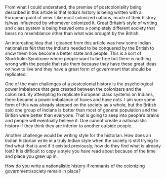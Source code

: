 From what I could understand, the premise of postcoloniality being described in this article is that India’s history is being written with a European point of view. Like most colonized nations, much of their history is/was influenced by whomever colonized it. Great Britain’s style of writing and class system is being heaved onto a completely different society that bears no resemblance other than what was brought by the British.

An interesting idea that I gleaned from this article was how some Indian nationalists felt that the Indian’s needed to be conquered by the British to show them how become a better state and people. This is a sort of Stockholm Syndrome where people want to be free but there is nothing wrong with the people that rule them because they have these great ideas on how to live and they have a great form of government that should be replicated.

One of the main challenges of a postcolonial history is the psychological power imbalance that gets created between the colonizers and the colonized. By attempting to replicate European class systems on Indians, there became a power imbalance of haves and have nots. I am sure some form of this was already steeped on the society as a whole, but the British said one group of Indians is better than most of general population and the British were better than everyone. That is going to seep into people’s brains and people will eventually believe it. One cannot create a nationalistic history if they think they are inferior to another outside people.

Another challenge would be writing style for the historian. How does an Indian historian write in a truly Indian style when the society is still trying to find what that is and if it existed previously, how do they find what is already lost? It is difficult to copy a style you have read about because of the time and place you grew up in. 

How do you write a nationalistic history if remnants of the colonizing government/society remain in place? 

